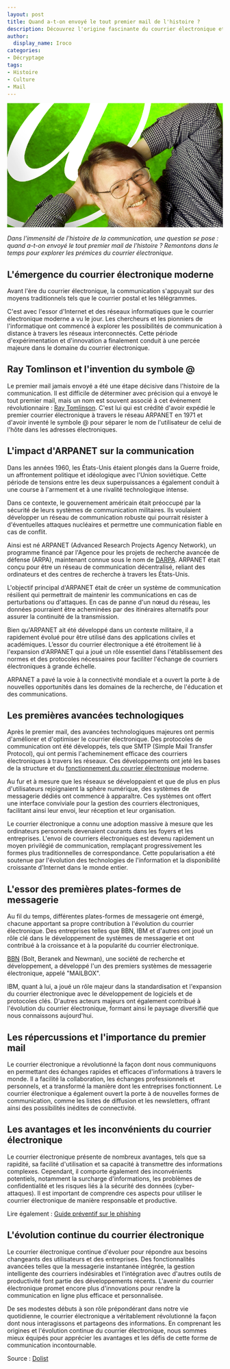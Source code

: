 ```yaml
---
layout: post
title: Quand a-t-on envoyé le tout premier mail de l'histoire ? 
description: Découvrez l'origine fascinante du courrier électronique et  découvrez quand le tout premier mail a été envoyé, marquant le début d'une nouvelle ère. 
author:
  display_name: Iroco
categories:
- Décryptage
tags:
- Histoire
- Culture
- Mail
---
```

![Illustration de l'article](/images/1-email/1e-mail.png)

*Dans l'immensité de l'histoire de la communication, une question se pose : quand a-t-on envoyé le tout premier mail de l'histoire ? Remontons dans le temps pour explorer les prémices du courrier électronique.*

## L'émergence du courrier électronique moderne

Avant l'ère du courrier électronique, la communication s'appuyait sur des moyens traditionnels tels que le courrier postal et les télégrammes.

C'est avec l'essor d'Internet et des réseaux informatiques que le courrier électronique moderne a vu le jour. Les chercheurs et les pionniers de l'informatique ont commencé à explorer les possibilités de communication à distance à travers les réseaux interconnectés. Cette période d'expérimentation et d'innovation a finalement conduit à une percée majeure dans le domaine du courrier électronique.

## Ray Tomlinson et l'invention du symbole @

Le premier mail jamais envoyé a été une étape décisive dans l'histoire de la communication. Il est difficile de déterminer avec précision qui a envoyé le tout premier mail, mais un nom est souvent associé à cet événement révolutionnaire : [Ray Tomlinson](https://fr.wikipedia.org/wiki/Ray_Tomlinson). C'est lui qui est crédité d'avoir expédié le premier courrier électronique à travers le réseau ARPANET en 1971 et d'avoir inventé le symbole @ pour séparer le nom de l'utilisateur de celui de l'hôte dans les adresses électroniques.

## L'impact d'ARPANET sur la communication

Dans les années 1960, les États-Unis étaient plongés dans la Guerre froide, un affrontement politique et idéologique avec l'Union soviétique. Cette période de tensions entre les deux superpuissances a également conduit à une course à l'armement et à une rivalité technologique intense.

Dans ce contexte, le gouvernement américain était préoccupé par la sécurité de leurs systèmes de communication militaires. Ils voulaient développer un réseau de communication robuste qui pourrait résister à d'éventuelles attaques nucléaires et permettre une communication fiable en cas de conflit.

Ainsi est né ARPANET (Advanced Research Projects Agency Network), un programme financé par l'Agence pour les projets de recherche avancée de défense (ARPA), maintenant connue sous le nom de [DARPA](https://www.darpa.mil/). ARPANET était conçu pour être un réseau de communication décentralisé, reliant des ordinateurs et des centres de recherche à travers les États-Unis.

L'objectif principal d'ARPANET était de créer un système de communication résilient qui permettrait de maintenir les communications en cas de perturbations ou d'attaques. En cas de panne d'un nœud du réseau, les données pourraient être acheminées par des itinéraires alternatifs pour assurer la continuité de la transmission.

Bien qu'ARPANET ait été développé dans un contexte militaire, 
il a rapidement évolué pour être utilisé dans des applications civiles et académiques. L’essor du courrier électronique a été étroitement lié à l'expansion d'ARPANET qui a joué un rôle essentiel dans l'établissement des normes et des protocoles nécessaires pour faciliter l'échange de courriers électroniques à grande échelle. 

ARPANET a pavé la voie à la connectivité mondiale et a ouvert la porte à de nouvelles opportunités dans les domaines de la recherche, de l'éducation et des communications.

## Les premières avancées technologiques

Après le premier mail, des avancées technologiques majeures ont permis d'améliorer et d'optimiser le courrier électronique. Des protocoles de communication ont été développés, tels que SMTP (Simple Mail Transfer Protocol), qui ont permis l'acheminement efficace des courriers électroniques à travers les réseaux. Ces développements ont jeté les bases de la structure et du [fonctionnement du courrier électronique](https://blog.iroco.co/comment-fonctionne-le-courrier-%C3%A9lectronique/) moderne.

Au fur et à mesure que les réseaux se développaient et que de plus en plus d'utilisateurs rejoignaient la sphère numérique, des systèmes de messagerie dédiés ont commencé à apparaître. Ces systèmes ont offert une interface conviviale pour la gestion des courriers électroniques, facilitant ainsi leur envoi, leur réception et leur organisation.

Le courrier électronique a connu une adoption massive à mesure que les ordinateurs personnels devenaient courants dans les foyers et les entreprises. L'envoi de courriers électroniques est devenu rapidement un moyen privilégié de communication, remplaçant progressivement les formes plus traditionnelles de correspondance. Cette popularisation a été soutenue par l'évolution des technologies de l'information et la disponibilité croissante d'Internet dans le monde entier.

## L'essor des premières plates-formes de messagerie

Au fil du temps, différentes plates-formes de messagerie ont émergé, chacune apportant sa propre contribution à l'évolution du courrier électronique. Des entreprises telles que BBN, IBM et d'autres ont joué un rôle clé dans le développement de systèmes de messagerie et ont contribué à la croissance et à la popularité du courrier électronique.

[BBN](https://fr.wikipedia.org/wiki/Bolt,_Beranek_and_Newman) (Bolt, Beranek and Newman), une société de recherche et développement, a développé l'un des premiers systèmes de messagerie électronique, appelé "MAILBOX". 

IBM, quant à lui, a joué un rôle majeur dans la standardisation et l'expansion du courrier électronique avec le développement de logiciels et de protocoles clés. D'autres acteurs majeurs ont également contribué à l'évolution du courrier électronique, formant ainsi le paysage diversifié que nous connaissons aujourd'hui.

## Les répercussions et l'importance du premier mail

Le courrier électronique a révolutionné la façon dont nous communiquons en permettant des échanges rapides et efficaces d'informations à travers le monde. Il a facilité la collaboration, les échanges professionnels et personnels, et a transformé la manière dont les entreprises fonctionnent. Le courrier électronique a également ouvert la porte à de nouvelles formes de communication, comme les listes de diffusion et les newsletters, offrant ainsi des possibilités inédites de connectivité.

## Les avantages et les inconvénients du courrier électronique

Le courrier électronique présente de nombreux avantages, tels que sa rapidité, sa facilité d'utilisation et sa capacité à transmettre des informations complexes. Cependant, il comporte également des inconvénients potentiels, notamment la surcharge d'informations, les problèmes de confidentialité et les risques liés à la sécurité des données (cyber-attaques). Il est important de comprendre ces aspects pour utiliser le courrier électronique de manière responsable et productive.

Lire également : [Guide préventif sur le phishing](https://blog.iroco.co/phishing/)

## L'évolution continue du courrier électronique

Le courrier électronique continue d'évoluer pour répondre aux besoins changeants des utilisateurs et des entreprises. Des fonctionnalités avancées telles que la messagerie instantanée intégrée, la gestion intelligente des courriers indésirables et l'intégration avec d'autres outils de productivité font partie des développements récents. L'avenir du courrier électronique promet encore plus d'innovations pour rendre la communication en ligne plus efficace et personnalisée.

De ses modestes débuts à son rôle prépondérant dans notre vie quotidienne, le courrier électronique a véritablement révolutionné la façon dont nous interagissons et partageons des informations. En comprenant les origines et l'évolution continue du courrier électronique, nous sommes mieux équipés pour apprécier les avantages et les défis de cette forme de communication incontournable.

Source : [Dolist](https://www.dolist.com/blog/strategie-email-digitale/histoire-de-email-evolution-et-dates-cles/) 
